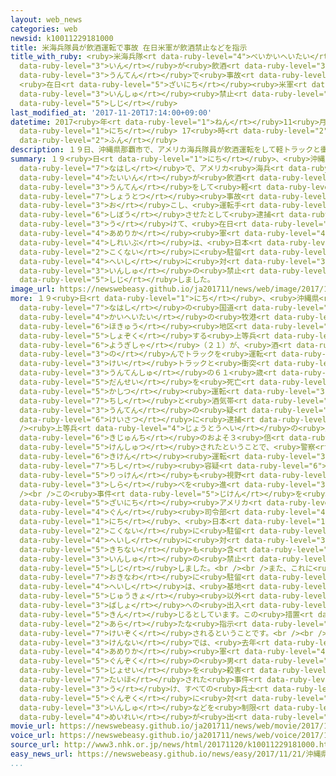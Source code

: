 ```yaml
---
layout: web_news
categories: web
newsid: k10011229181000
title: 米海兵隊員が飲酒運転で事故 在日米軍が飲酒禁止などを指示
title_with_ruby: <ruby>米海兵隊<rt data-ruby-level="4">べいかいへいたい</rt></ruby><ruby>員<rt
  data-ruby-level="3">いん</rt></ruby>が<ruby>飲酒<rt data-ruby-level="3">いんしゅ</rt></ruby><ruby>運転<rt
  data-ruby-level="3">うんてん</rt></ruby>で<ruby>事故<rt data-ruby-level="5">じこ</rt></ruby>
  <ruby>在日<rt data-ruby-level="5">ざいにち</rt></ruby><ruby>米軍<rt data-ruby-level="4">べいぐん</rt></ruby>が<ruby>飲酒<rt
  data-ruby-level="3">いんしゅ</rt></ruby><ruby>禁止<rt data-ruby-level="5">きんし</rt></ruby>などを<ruby>指示<rt
  data-ruby-level="5">しじ</rt></ruby>
last_modified_at: '2017-11-20T17:14:00+09:00'
datetime: 2017<ruby>年<rt data-ruby-level="1">ねん</rt></ruby>11<ruby>月<rt data-ruby-level="1">がつ</rt></ruby>20<ruby>日<rt
  data-ruby-level="1">にち</rt></ruby> 17<ruby>時<rt data-ruby-level="2">じ</rt></ruby>14<ruby>分<rt
  data-ruby-level="2">ふん</rt></ruby>
description: １９日、沖縄県那覇市で、アメリカ海兵隊員が飲酒運転をして軽トラックと衝突事故を起こし、運転手を死亡させたとして逮捕されたことを受けて、在日アメリカ軍司令部は、日本国内に駐留しているすべての兵士に対し、飲酒の禁止を指示しました。
summary: １９<ruby>日<rt data-ruby-level="1">にち</rt></ruby>、<ruby>沖縄県<rt data-ruby-level="7">おきなわけん</rt></ruby><ruby>那覇市<rt
  data-ruby-level="7">なはし</rt></ruby>で、アメリカ<ruby>海兵<rt data-ruby-level="4">かいへい</rt></ruby><ruby>隊員<rt
  data-ruby-level="4">たいいん</rt></ruby>が<ruby>飲酒<rt data-ruby-level="3">いんしゅ</rt></ruby><ruby>運転<rt
  data-ruby-level="3">うんてん</rt></ruby>をして<ruby>軽<rt data-ruby-level="3">けい</rt></ruby>トラックと<ruby>衝突<rt
  data-ruby-level="7">しょうとつ</rt></ruby><ruby>事故<rt data-ruby-level="5">じこ</rt></ruby>を<ruby>起<rt
  data-ruby-level="3">お</rt></ruby>こし、<ruby>運転手<rt data-ruby-level="3">うんてんしゅ</rt></ruby>を<ruby>死亡<rt
  data-ruby-level="6">しぼう</rt></ruby>させたとして<ruby>逮捕<rt data-ruby-level="7">たいほ</rt></ruby>されたことを<ruby>受<rt
  data-ruby-level="3">う</rt></ruby>けて、<ruby>在日<rt data-ruby-level="5">ざいにち</rt></ruby><ruby>アメリカ<rt
  data-ruby-level="4">あめりか</rt></ruby><ruby>軍<rt data-ruby-level="4">ぐん</rt></ruby><ruby>司令部<rt
  data-ruby-level="4">しれいぶ</rt></ruby>は、<ruby>日本<rt data-ruby-level="1">にっぽん</rt></ruby><ruby>国内<rt
  data-ruby-level="2">こくない</rt></ruby>に<ruby>駐留<rt data-ruby-level="7">ちゅうりゅう</rt></ruby>しているすべての<ruby>兵士<rt
  data-ruby-level="4">へいし</rt></ruby>に<ruby>対<rt data-ruby-level="3">たい</rt></ruby>し、<ruby>飲酒<rt
  data-ruby-level="3">いんしゅ</rt></ruby>の<ruby>禁止<rt data-ruby-level="5">きんし</rt></ruby>を<ruby>指示<rt
  data-ruby-level="5">しじ</rt></ruby>しました。
image_url: https://newswebeasy.github.io/ja201711/news/web/image/2017/11/20/K10011229181_1711200508_1711200510_01_03.jpg
more: １９<ruby>日<rt data-ruby-level="1">にち</rt></ruby>、<ruby>沖縄県<rt data-ruby-level="7">おきなわけん</rt></ruby><ruby>那覇市<rt
  data-ruby-level="7">なはし</rt></ruby>の<ruby>国道<rt data-ruby-level="2">こくどう</rt></ruby>で、アメリカ<ruby>海兵隊<rt
  data-ruby-level="4">かいへいたい</rt></ruby>の<ruby>牧港<rt data-ruby-level="7">まきみなと</rt></ruby><ruby>補給<rt
  data-ruby-level="6">ほきゅう</rt></ruby><ruby>地区<rt data-ruby-level="3">ちく</rt></ruby>に<ruby>所属<rt
  data-ruby-level="5">しょぞく</rt></ruby>する<ruby>上等兵<rt data-ruby-level="4">じょうとうへい</rt></ruby>、ニコラス・ジェームズマクリーン<ruby>容疑者<rt
  data-ruby-level="6">ようぎしゃ</rt></ruby>（２１）が、<ruby>酒<rt data-ruby-level="3">さけ</rt></ruby>を<ruby>飲<rt
  data-ruby-level="3">の</rt></ruby>んでトラックを<ruby>運転<rt data-ruby-level="3">うんてん</rt></ruby>して<ruby>軽<rt
  data-ruby-level="3">けい</rt></ruby>トラックと<ruby>衝突<rt data-ruby-level="7">しょうとつ</rt></ruby>し、<ruby>運転手<rt
  data-ruby-level="3">うんてんしゅ</rt></ruby>の６１<ruby>歳<rt data-ruby-level="7">さい</rt></ruby>の<ruby>男性<rt
  data-ruby-level="5">だんせい</rt></ruby>を<ruby>死亡<rt data-ruby-level="6">しぼう</rt></ruby>させたとして、<ruby>過失<rt
  data-ruby-level="5">かしつ</rt></ruby><ruby>運転<rt data-ruby-level="3">うんてん</rt></ruby><ruby>致死<rt
  data-ruby-level="7">ちし</rt></ruby>と<ruby>酒気帯<rt data-ruby-level="4">しゅきお</rt></ruby>び<ruby>運転<rt
  data-ruby-level="3">うんてん</rt></ruby>の<ruby>疑<rt data-ruby-level="6">うたが</rt></ruby>いで<ruby>警察<rt
  data-ruby-level="6">けいさつ</rt></ruby>に<ruby>逮捕<rt data-ruby-level="7">たいほ</rt></ruby>されました。<br
  /><ruby>上等兵<rt data-ruby-level="4">じょうとうへい</rt></ruby>の<ruby>息<rt data-ruby-level="3">いき</rt></ruby>からは、<ruby>基準値<rt
  data-ruby-level="6">きじゅんち</rt></ruby>のおよそ３<ruby>倍<rt data-ruby-level="3">ばい</rt></ruby>のアルコールが<ruby>検出<rt
  data-ruby-level="5">けんしゅつ</rt></ruby>されたということで、<ruby>警察<rt data-ruby-level="6">けいさつ</rt></ruby>は、<ruby>危険<rt
  data-ruby-level="6">きけん</rt></ruby><ruby>運転<rt data-ruby-level="3">うんてん</rt></ruby><ruby>致死<rt
  data-ruby-level="7">ちし</rt></ruby><ruby>容疑<rt data-ruby-level="6">ようぎ</rt></ruby>での<ruby>立件<rt
  data-ruby-level="5">りっけん</rt></ruby>も<ruby>視野<rt data-ruby-level="6">しや</rt></ruby>に<ruby>調<rt
  data-ruby-level="3">しら</rt></ruby>べを<ruby>進<rt data-ruby-level="3">すす</rt></ruby>めています。<br
  /><br />この<ruby>事件<rt data-ruby-level="5">じけん</rt></ruby>を<ruby>受<rt data-ruby-level="3">う</rt></ruby>けて、<ruby>在日<rt
  data-ruby-level="5">ざいにち</rt></ruby><ruby>アメリカ<rt data-ruby-level="4">あめりか</rt></ruby><ruby>軍<rt
  data-ruby-level="4">ぐん</rt></ruby><ruby>司令部<rt data-ruby-level="4">しれいぶ</rt></ruby>は、１９<ruby>日<rt
  data-ruby-level="1">にち</rt></ruby>、<ruby>日本<rt data-ruby-level="1">にっぽん</rt></ruby><ruby>国内<rt
  data-ruby-level="2">こくない</rt></ruby>に<ruby>駐留<rt data-ruby-level="7">ちゅうりゅう</rt></ruby>しているすべての<ruby>兵士<rt
  data-ruby-level="4">へいし</rt></ruby>に<ruby>対<rt data-ruby-level="3">たい</rt></ruby>し、<ruby>基地内<rt
  data-ruby-level="5">きちない</rt></ruby>も<ruby>含<rt data-ruby-level="7">ふく</rt></ruby>めた<ruby>飲酒<rt
  data-ruby-level="3">いんしゅ</rt></ruby>の<ruby>禁止<rt data-ruby-level="5">きんし</rt></ruby>を<ruby>指示<rt
  data-ruby-level="5">しじ</rt></ruby>しました。<br /><br />また、これに<ruby>加<rt data-ruby-level="4">くわ</rt></ruby>えて<ruby>沖縄<rt
  data-ruby-level="7">おきなわ</rt></ruby>に<ruby>駐留<rt data-ruby-level="7">ちゅうりゅう</rt></ruby>する<ruby>兵士<rt
  data-ruby-level="4">へいし</rt></ruby>は、<ruby>基地<rt data-ruby-level="5">きち</rt></ruby>と<ruby>住居<rt
  data-ruby-level="5">じゅうきょ</rt></ruby><ruby>以外<rt data-ruby-level="4">いがい</rt></ruby>の<ruby>場所<rt
  data-ruby-level="3">ばしょ</rt></ruby>への<ruby>出入<rt data-ruby-level="1">でい</rt></ruby>りを<ruby>禁<rt
  data-ruby-level="5">きん</rt></ruby>じるとしています。この<ruby>措置<rt data-ruby-level="7">そち</rt></ruby>は、<ruby>新<rt
  data-ruby-level="2">あら</rt></ruby>たな<ruby>指示<rt data-ruby-level="5">しじ</rt></ruby>があるまで<ruby>継続<rt
  data-ruby-level="7">けいぞく</rt></ruby>されるということです。<br /><br /><ruby>沖縄<rt data-ruby-level="7">おきなわ</rt></ruby><ruby>県内<rt
  data-ruby-level="3">けんない</rt></ruby>では、<ruby>去年<rt data-ruby-level="3">きょねん</rt></ruby>にも<ruby>アメリカ<rt
  data-ruby-level="4">あめりか</rt></ruby><ruby>軍<rt data-ruby-level="4">ぐん</rt></ruby>の<ruby>軍属<rt
  data-ruby-level="5">ぐんぞく</rt></ruby>の<ruby>男<rt data-ruby-level="1">おとこ</rt></ruby>が<ruby>女性<rt
  data-ruby-level="5">じょせい</rt></ruby>を<ruby>殺害<rt data-ruby-level="4">さつがい</rt></ruby>したとして<ruby>逮捕<rt
  data-ruby-level="7">たいほ</rt></ruby>された<ruby>事件<rt data-ruby-level="5">じけん</rt></ruby>を<ruby>受<rt
  data-ruby-level="3">う</rt></ruby>け、すべての<ruby>兵士<rt data-ruby-level="4">へいし</rt></ruby>と<ruby>軍属<rt
  data-ruby-level="5">ぐんぞく</rt></ruby>に<ruby>対<rt data-ruby-level="3">たい</rt></ruby>して、<ruby>飲酒<rt
  data-ruby-level="3">いんしゅ</rt></ruby>などを<ruby>制限<rt data-ruby-level="5">せいげん</rt></ruby>する<ruby>命令<rt
  data-ruby-level="4">めいれい</rt></ruby>が<ruby>出<rt data-ruby-level="1">だ</rt></ruby>されました。
movie_url: https://newswebeasy.github.io/ja201711/news/web/movie/2017/11/20/k10011229181_201711201710_201711201712.mp4
voice_url: https://newswebeasy.github.io/ja201711/news/web/voice/2017/11/20/k10011229181_201711201710_201711201712.mp3
source_url: http://www3.nhk.or.jp/news/html/20171120/k10011229181000.html
easy_news_url: https://newswebeasy.github.io/news/easy/2017/11/21/沖縄県-アメリカ軍の兵士が車を運転して人が亡くなる事故
...
```

